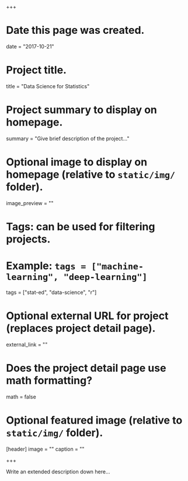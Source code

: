 +++
# Date this page was created.
date = "2017-10-21"

# Project title.
title = "Data Science for Statistics"

# Project summary to display on homepage.
summary = "Give brief description of the project..."

# Optional image to display on homepage (relative to `static/img/` folder).
image_preview = ""

# Tags: can be used for filtering projects.
# Example: `tags = ["machine-learning", "deep-learning"]`
tags = ["stat-ed", "data-science", "r"]

# Optional external URL for project (replaces project detail page).
external_link = ""

# Does the project detail page use math formatting?
math = false

# Optional featured image (relative to `static/img/` folder).
[header]
image = ""
caption = ""

+++

Write an extended description down here...